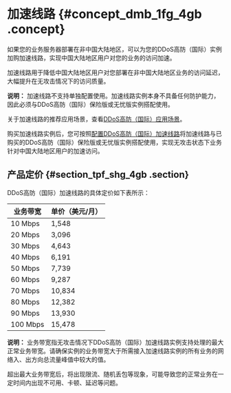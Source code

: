 # 加速线路 {#concept_dmb_1fg_4gb .concept}

如果您的业务服务器部署在非中国大陆地区，可以为您的DDoS高防（国际）实例加购加速线路，实现中国大陆地区用户对您的业务的访问加速。

加速线路用于降低中国大陆地区用户对您部署在非中国大陆地区业务的访问延迟，大幅提升在无攻击情况下的访问质量。

**说明：** 加速线路不支持单独配置使用。加速线路实例本身不具备任何防护能力，因此必须与DDoS高防（国际）保险版或无忧版实例搭配使用。

关于加速线路的推荐应用场景，查看[DDoS高防（国际）应用场景](intl.zh-CN/DDoS高防（国际）/产品简介/DDoS高防（国际）应用场景.md#)。

购买加速线路实例后，您可按照[配置DDoS高防（国际）加速线路](intl.zh-CN/DDoS高防（国际）/快速入门/配置DDoS高防（国际）加速线路.md#)将加速线路与已购买的DDoS高防（国际）保险版或无忧版实例搭配使用，实现无攻击状态下业务针对中国大陆地区用户的加速访问。

## 产品定价 {#section_tpf_shg_4gb .section}

DDoS高防（国际）加速线路的具体定价如下表所示：

|业务带宽|单价（美元/月）|
|----|--------|
|10 Mbps|1,548|
|20 Mbps|3,096|
|30 Mbps|4,643|
|40 Mbps|6,191|
|50 Mbps|7,739|
|60 Mbps|9,287|
|70 Mbps|10,834|
|80 Mbps|12,382|
|90 Mbps|13,930|
|100 Mbps|15,478|

**说明：** 业务带宽指无攻击情况下DDoS高防（国际）加速线路实例支持处理的最大正常业务带宽。请确保实例的业务带宽大于所需接入加速线路实例的所有业务的网络入、出方向总流量峰值中较大的值。

超出最大业务带宽后，将出现限流、随机丢包等现象，可能导致您的正常业务在一定时间内出现不可用、卡顿、延迟等问题。

